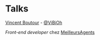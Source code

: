 # Talks

[Vincent Boutour](https://vibioh.fr) - [@ViBiOh](https://twitter.com/ViBiOh)

*Front-end developer* chez [MeilleursAgents](https://www.meilleursagents.com)
